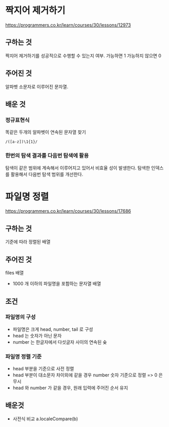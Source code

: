 # 짝지어 제거하기
https://programmers.co.kr/learn/courses/30/lessons/12973
## 구하는 것
짝지어 제거하기를 성공적으로 수행할 수 있는지 여부.
가능하면 1 가능하지 않으면 0
## 주어진 것
알파벳 소문자로 이루어진 문자열.
## 배운 것
### 정규표현식
똑같은 두개의 알파벳이 연속된 문자열 찾기
```
/([a-z])\1{1}/
```
### 한번의 탐색 결과를 다음번 탐색에 활용
탐색이 같은 범위에 계속해서 이루어지고 있어서 비효율 성이 발생한다. 
탐색한 인덱스를 활용해서 다음번 탐색 범위를 개선한다.

# 파일명 정렬
https://programmers.co.kr/learn/courses/30/lessons/17686
## 구하는 것
기준에 따라 정렬된 배열
## 주어진 것
files 배열 
- 1000 개 이하의 파일명을 포함하는 문자열 배열
## 조건
### 파일명의 구성
- 파일명은 크게 head, number, tail 로 구성
- head 는 숫자가 아닌 문자
- number 는 한글자에서 다섯글자 사이의 연속된 숮
### 파일명 정렬 기준
- head 부분을 기준으로 사전 정렬
- head 부분이 대소문자 차이외에 같을 경우 number 숫자 기준으로 정렬 => 0 은 무시
- head 와 number 가 같을 경우, 원래 입력에 주어진 순서 유지
## 배운것
- 사전식 비교 a.localeCompare(b)
